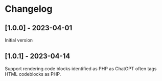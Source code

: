 # Changelog

## [1.0.0] - 2023-04-01

Initial version

## [1.0.1] - 2023-04-14

Support rendering code blocks identified as PHP as ChatGPT often tags HTML codeblocks as PHP.